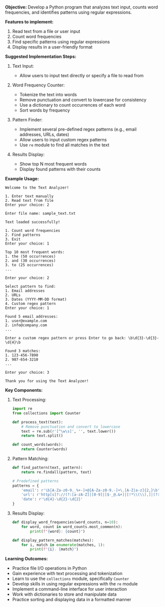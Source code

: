 

**Objective:** Develop a Python program that analyzes text input, counts word frequencies, and identifies patterns using regular expressions.

**Features to implement:**
1. Read text from a file or user input
2. Count word frequencies
3. Find specific patterns using regular expressions
4. Display results in a user-friendly format

**Suggested Implementation Steps:**

1. Text Input:
   - Allow users to input text directly or specify a file to read from

2. Word Frequency Counter:
   - Tokenize the text into words
   - Remove punctuation and convert to lowercase for consistency
   - Use a dictionary to count occurrences of each word
   - Sort words by frequency

3. Pattern Finder:
   - Implement several pre-defined regex patterns (e.g., email addresses, URLs, dates)
   - Allow users to input custom regex patterns
   - Use `re` module to find all matches in the text

4. Results Display:
   - Show top N most frequent words
   - Display found patterns with their counts

**Example Usage:**
```
Welcome to the Text Analyzer!

1. Enter text manually
2. Read text from file
Enter your choice: 2

Enter file name: sample_text.txt

Text loaded successfully!

1. Count word frequencies
2. Find patterns
3. Exit
Enter your choice: 1

Top 10 most frequent words:
1. the (50 occurrences)
2. and (30 occurrences)
3. to (25 occurrences)
...

Enter your choice: 2

Select pattern to find:
1. Email addresses
2. URLs
3. Dates (YYYY-MM-DD format)
4. Custom regex pattern
Enter your choice: 1

Found 5 email addresses:
1. user@example.com
2. info@company.com
...

Enter a custom regex pattern or press Enter to go back: \b\d{3}-\d{3}-\d{4}\b

Found 3 matches:
1. 123-456-7890
2. 987-654-3210
...

Enter your choice: 3

Thank you for using the Text Analyzer!
```

**Key Components:**

1. Text Processing:
   ```python
   import re
   from collections import Counter

   def process_text(text):
       # Remove punctuation and convert to lowercase
       text = re.sub(r'[^\w\s]', '', text.lower())
       return text.split()

   def count_words(words):
       return Counter(words)
   ```

2. Pattern Matching:
   ```python
   def find_pattern(text, pattern):
       return re.findall(pattern, text)

   # Predefined patterns
   patterns = {
       'email': r'\b[A-Za-z0-9._%+-]+@[A-Za-z0-9.-]+\.[A-Z|a-z]{2,}\b',
       'url': r'http[s]?://(?:[a-zA-Z]|[0-9]|[$-_@.&+]|[!*\\(\\),]|(?:%[0-9a-fA-F][0-9a-fA-F]))+',
       'date': r'\d{4}-\d{2}-\d{2}'
   }
   ```

3. Results Display:
   ```python
   def display_word_frequencies(word_counts, n=10):
       for word, count in word_counts.most_common(n):
           print(f"{word}: {count}")

   def display_pattern_matches(matches):
       for i, match in enumerate(matches, 1):
           print(f"{i}. {match}")
   ```

**Learning Outcomes:**
- Practice file I/O operations in Python
- Gain experience with text processing and tokenization
- Learn to use the `collections` module, specifically `Counter`
- Develop skills in using regular expressions with the `re` module
- Implement a command-line interface for user interaction
- Work with dictionaries to store and manipulate data
- Practice sorting and displaying data in a formatted manner
